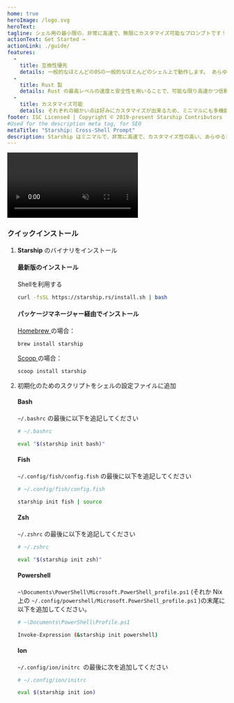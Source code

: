 ```yaml
---
home: true
heroImage: /logo.svg
heroText:
tagline: シェル用の最小限の、非常に高速で、無限にカスタマイズ可能なプロンプトです！
actionText: Get Started →
actionLink: ./guide/
features:
  - 
    title: 互換性優先
    details: 一般的なほとんどのOSの一般的なほとんどのシェル上で動作します。 あらゆるところで使用してください！
  - 
    title: Rust 製
    details: Rust の最高レベルの速度と安全性を用いることで、可能な限り高速かつ信頼性を高くしています。
  - 
    title: カスタマイズ可能
    details: それぞれの細かい点は好みにカスタマイズが出来るため、ミニマルにも多機能にも好きなようにプロンプトを設定することができます。
footer: ISC Licensed | Copyright © 2019-present Starship Contributors
#Used for the description meta tag, for SEO
metaTitle: "Starship: Cross-Shell Prompt"
description: Starship はミニマルで、非常に高速で、カスタマイズ性の高い、あらゆるシェルのためのプロンプトです！ ミニマルかつ洗練された形で、あなたに必要な情報を表示します。 Bash, Fish, ZSH, Ion, PowerShellへ簡単にインストール出来ます。
---
```


<div class="center">
  <video class="demo-video" muted autoplay loop playsinline>
    <source src="/demo.webm" type="video/webm">
    <source src="/demo.mp4" type="video/mp4">
  </video>
</div>

### クイックインストール

1. **Starship** のバイナリをインストール


   #### 最新版のインストール

   Shellを利用する

   ```sh
   curl -fsSL https://starship.rs/install.sh | bash
   ```


   #### パッケージマネージャー経由でインストール

   [ Homebrew ](https://brew.sh/)の場合：

   ```sh
   brew install starship
   ```

   [ Scoop ](https://scoop.sh)の場合：

   ```powershell
   scoop install starship
   ```

1. 初期化のためのスクリプトをシェルの設定ファイルに追加


   #### Bash

   `~/.bashrc` の最後に以下を追記してください

   ```sh
   # ~/.bashrc

   eval "$(starship init bash)"
   ```


   #### Fish

   `~/.config/fish/config.fish` の最後に以下を追記してください

   ```sh
   # ~/.config/fish/config.fish

   starship init fish | source
   ```


   #### Zsh

   `~/.zshrc` の最後に以下を追記してください

   ```sh
   # ~/.zshrc

   eval "$(starship init zsh)"
   ```


   #### Powershell

   `~\Documents\PowerShell\Microsoft.PowerShell_profile.ps1` (それか Nix上の `~/.config/powershell/Microsoft.PowerShell_profile.ps1` )の末尾に以下を追加してください。

   ```sh
   # ~\Documents\PowerShell\Profile.ps1

   Invoke-Expression (&starship init powershell)
   ```


   #### Ion

   `~/.config/ion/initrc `の最後に次を追加してください

   ```sh
   # ~/.config/ion/initrc

   eval $(starship init ion)
   ```
